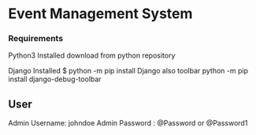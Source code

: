 # Event Management System    


### Requirements

Python3 Installed
download from python repository

Django Installed
$ python -m pip install Django
also toolbar
python -m pip install django-debug-toolbar

## User
Admin Username: johndoe
Admin Password : @Password or @Password1

